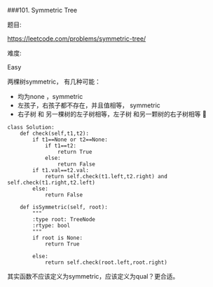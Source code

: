 ###101. Symmetric Tree

题目:

<https://leetcode.com/problems/symmetric-tree/>


难度:

Easy


两棵树symmetric， 有几种可能：

- 均为none ，symmetric
- 左孩子，右孩子都不存在，并且值相等， symmetric
- 右子树 和 另一棵树的左子树相等，左子树 和另一颗树的右子树相等 🌲


```
class Solution:
    def check(self,t1,t2):
        if t1==None or t2==None:
            if t1==t2:
                return True
            else:
                return False
        if t1.val==t2.val:
            return self.check(t1.left,t2.right) and self.check(t1.right,t2.left)
        else:
            return False
        
    def isSymmetric(self, root):
        """
        :type root: TreeNode
        :rtype: bool
        """
        if root is None:
            return True
       
        else:
            return self.check(root.left,root.right) 
```

其实函数不应该定义为symmetric，应该定义为qual？更合适。



